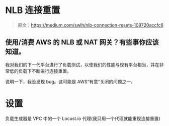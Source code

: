 # NLB 连接重置

> 原文：<https://medium.com/swlh/nlb-connection-resets-109720accfc6>

## 使用/消费 AWS 的 NLB 或 NAT 网关？有些事你应该知道。

我对我们的下一代平台进行了负载测试，以使我们的性能与现有平台相当，并在非常低的负载下不断进行连接重置。

说明一下，我没发现 bug。这可能是 AWS“有意”关闭的问题之一。

# 设置

负载生成器是 VPC 中的一个 Locust.io 代理(我只用一个代理就能重现连接重置)